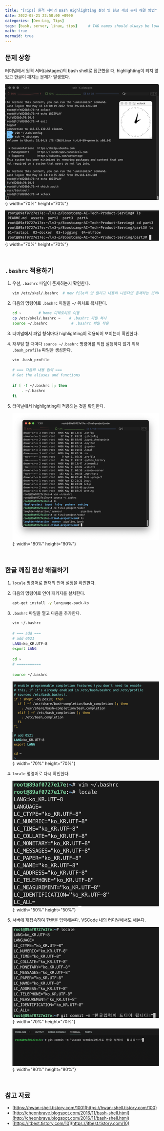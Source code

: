 ```yaml
---
title: "[Tips] 원격 서버의 Bash Highlighting 설정 및 한글 깨짐 문제 해결 방법"
date: 2022-05-21 22:50:00 +0900
categories: [Dev-Log, Tips]
tags: [bash, server, linux, tips]     # TAG names should always be lowercase
math: true
mermaid: true
---
```



## 문제 상황
터미널에서 원격 서버(aistages)의 bash shell로 접근했을 때, highlighting이 되지 않았고 한글이 깨지는 문제가 발생했다.

![](/assets/img/posts/Dev-Log/Tips/2022-05-21-bash-1.png){: width="70%" height="70%"}

![](/assets/img/posts/Dev-Log/Tips/2022-05-21-bash-2.png){: width="70%" height="70%"}

<br>

## `.bashrc` 적용하기
1. 우선, `.bashrc` 파일이 존재하는지 확인한다.

    ```bash
    vim /etc/skel/.bashrc  # new file이 안 열리고 내용이 나온다면 존재하는 것이다.
    ```

2. 다음의 명령어로 `.bashrc` 파일을 `~/` 위치로 복사한다.
    
    ```bash
    cd ~        # home 디렉토리로 이동
    cp /etc/skel/.bashrc ~    # .bashrc 파일 복사
    source ~/.bashrc           # .bashrc 파일 적용
    ```

3. 터미널에서 파일 형식마다 highlighting이 적용되어 보이는지 확인한다.

4. 재부팅 할 때마다 `source ~/.bashrc` 명령어를 직접 실행하지 않기 위해 `.bash_profile` 파일을 생성한다.
    
    ```bash
    vim .bash_profile

    # === 다음의 내용 입력 ===
    # Get the aliases and functions
    
    if [ -f ~/.bashrc ]; then
        . ~/.bashrc
    fi
    ```

5. 터미널에서 highlighting이 적용되는 것을 확인한다.

    ![](/assets/img/posts/Dev-Log/Tips/2022-05-21-bash-3.png){: width="80%" height="80%"}

<br>

## 한글 깨짐 현상 해결하기
1. `locale` 명령어로 현재의 언어 설정을 확인한다.

2. 다음의 명령어로 언어 패키지를 설치한다.

    ```bash
    apt-get install -y language-pack-ko
    ```

3. `.bashrc` 파일을 열고 다음을 추가한다.
    
    ```bash
    vim ~/.bashrc

    # === add ===
    # add 0521
    LANG=ko_KR.UTF-8
    export LANG

    cd ~
    # ===========

    source ~/.bashrc
    ```

    ![](/assets/img/posts/Dev-Log/Tips/2022-05-21-bash-4.png){: width="70%" height="70%"}

4. `locale` 명령어로 다시 확인한다.

    ![](/assets/img/posts/Dev-Log/Tips/2022-05-21-bash-5.png){: width="50%" height="50%"}

5. 서버에 재접속하여 한글을 입력해본다. VSCode 내의 터미널에서도 해본다.

    ![](/assets/img/posts/Dev-Log/Tips/2022-05-21-bash-6.png){: width="70%" height="70%"}

    ![](/assets/img/posts/Dev-Log/Tips/2022-05-21-bash-7.png){: width="80%" height="80%"}

<br>

## 참고 자료
- [https://hwan-shell.tistory.com/100](https://hwan-shell.tistory.com/100)
- [http://cheonbrave.blogspot.com/2016/11/bash-shell.html](http://cheonbrave.blogspot.com/2016/11/bash-shell.html)
- [https://itbest.tistory.com/10](https://itbest.tistory.com/10)

